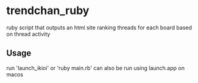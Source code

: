 # trendchan_ruby
ruby script that outputs an html site ranking threads for each board based on thread activity

## Usage
run 'launch_ikioi' or 'ruby main.rb'
can also be run using launch.app on macos
